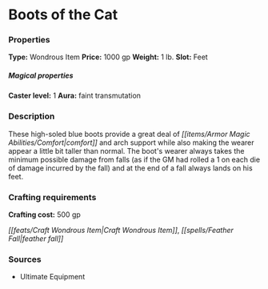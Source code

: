 ﻿---
Title: "Boots of the Cat"
Type: "Wondrous Item"
Price: "1000 gp"
Weight: "1 lb."
Slot: "Feet"
Caster level: "1"
Aura: "faint transmutation"
Description: |
  "These high-soled blue boots provide a great deal of comfort and arch support while also making the wearer appear a little bit taller than normal. The boot's wearer always takes the minimum possible damage from falls (as if the GM had rolled a 1 on each die of damage incurred by the fall) and at the end of a fall always lands on his feet."
Crafting cost: "500 gp"
Sources: "['Ultimate Equipment']"
---

# Boots of the Cat

### Properties

**Type:** Wondrous Item **Price:** 1000 gp **Weight:** 1 lb. **Slot:** Feet

##### Magical properties

**Caster level:** 1 **Aura:** faint transmutation

### Description

These high-soled blue boots provide a great deal of _[[items/Armor Magic Abilities/Comfort|comfort]]_ and arch support while also making the wearer appear a little bit taller than normal. The boot's wearer always takes the minimum possible damage from falls (as if the GM had rolled a 1 on each die of damage incurred by the fall) and at the end of a fall always lands on his feet.

### Crafting requirements

**Crafting cost:** 500 gp

_[[feats/Craft Wondrous Item|Craft Wondrous Item]]_, _[[spells/Feather Fall|feather fall]]_

### Sources

* Ultimate Equipment
